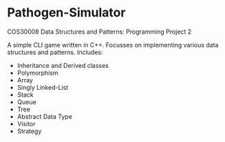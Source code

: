 # Pathogen-Simulator
COS30008 Data Structures and Patterns: Programming Project 2

A simple CLI game written in C++. Focusses on implementing various data structures and patterns.
Includes:
- Inheritance and Derived classes
- Polymorphism
- Array
- Singly Linked-List
- Stack
- Queue
- Tree
- Abstract Data Type
- Visitor
- Strategy
